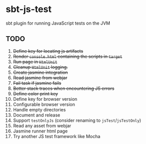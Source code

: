 # sbt-js-test
sbt plugin for running JavaScript tests on the JVM

## TODO
1.  ~~Define key for locating js artifacts~~
2.  ~~Render `console.html` containing the scripts in `target`~~
3.  ~~Run page in `HtmlUnit`~~
4.  ~~Cleanup `HtmlUnit` logging.~~
5.  ~~Create jasmine integration~~
6.  ~~Read jasmine from webjar~~
7.  ~~Fail task if jasmine fails~~
8.  ~~Better stack traces when encountering JS errors~~
9.  ~~Define color print key~~
10. Define key for browser version
11. Configurable browser version
12. Handle empty directories
13. Document and release
14. Support `testOnlyJs` (consider renaming to `jsTest`/`jsTestOnly`)
15. Read any asset from webjar
16. Jasmine runner html page
17. Try another JS test framework like Mocha
